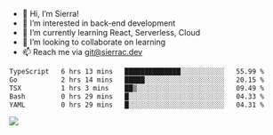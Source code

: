 - 👋 Hi, I’m Sierra!
- 👀 I’m interested in back-end development
- 🌱 I’m currently learning React, Serverless, Cloud
- 💞️ I’m looking to collaborate on learning
- 📫 Reach me via git@sierrac.dev

<!--START_SECTION:waka-->

```txt
TypeScript   6 hrs 13 mins   ██████████████░░░░░░░░░░░   55.99 %
Go           2 hrs 14 mins   █████░░░░░░░░░░░░░░░░░░░░   20.15 %
TSX          1 hrs 3 mins    ██▒░░░░░░░░░░░░░░░░░░░░░░   09.49 %
Bash         0 hrs 29 mins   █░░░░░░░░░░░░░░░░░░░░░░░░   04.33 %
YAML         0 hrs 29 mins   █░░░░░░░░░░░░░░░░░░░░░░░░   04.31 %
```

<!--END_SECTION:waka-->


![](https://hit.yhype.me/github/profile?user_id=7351311)
